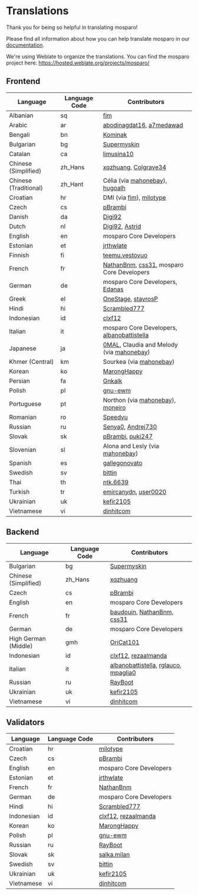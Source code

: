 # Translations

Thank you for being so helpful in translating mosparo!

Please find all information about how you can help translate mosparo in our [documentation](https://documentation.mosparo.io/docs/translating).

We're using Weblate to organize the translations. You can find the mosparo project here: https://hosted.weblate.org/projects/mosparo/

## Frontend

| Language              | Language Code | Contributors                                                                                                                      |
|-----------------------|---------------|-----------------------------------------------------------------------------------------------------------------------------------|
| Albanian              | sq            | [fim](https://hosted.weblate.org/user/fim/)                                                                                       |
| Arabic                | ar            | [abodinagdat16](https://hosted.weblate.org/user/abodinagdat16/), [a7medawad](https://hosted.weblate.org/user/a7medawad/)          |
| Bengali               | bn            | [Kominak](https://hosted.weblate.org/user/Kominak/)                                                                               |
| Bulgarian             | bg            | [Supermyskin](https://hosted.weblate.org/user/Supermyskin/)                                                                       |
| Catalan               | ca            | [limusina10](https://hosted.weblate.org/user/limusina10/)                                                                         |
| Chinese (Simplified)  | zh_Hans       | [xqzhuang](https://hosted.weblate.org/user/xqzhuang/), [Colgrave34](https://hosted.weblate.org/user/Colgrave34/)                  |
| Chinese (Traditional) | zh_Hant       | Célia (via [mahonebay](https://hosted.weblate.org/user/mahonebay)), [hugoalh](https://hosted.weblate.org/user/hugoalh/)           |
| Croatian              | hr            | DMI (via [fim](https://hosted.weblate.org/user/fim/)), [milotype](https://hosted.weblate.org/user/milotype/)                      |
| Czech                 | cs            | [pBrambi](https://hosted.weblate.org/user/pBrambi/)                                                                               |
| Danish                | da            | [Digi92](https://hosted.weblate.org/user/Digi92/)                                                                                 |
| Dutch                 | nl            | [Digi92](https://hosted.weblate.org/user/Digi92/), [Astrid](https://hosted.weblate.org/user/Astrid/)                              |
| English               | en            | mosparo Core Developers                                                                                                           |
| Estonian              | et            | [jrthwlate](https://hosted.weblate.org/user/jrthwlate/)                                                                           |
| Finnish               | fi            | [teemu.vestovuo](https://hosted.weblate.org/user/teemu.vestovuo/)                                                                 |
| French                | fr            | [NathanBnm](https://hosted.weblate.org/user/NathanBnm/), [css31](https://hosted.weblate.org/user/css31/), mosparo Core Developers |
| German                | de            | mosparo Core Developers, [Edanas](https://hosted.weblate.org/user/Edanas/)                                                        |
| Greek                 | el            | [OneStage](https://hosted.weblate.org/user/OneStage/), [stavrosP](https://hosted.weblate.org/user/stavrosP/)                      |
| Hindi                 | hi            | [Scrambled777](https://hosted.weblate.org/user/Scrambled777/)                                                                     |
| Indonesian            | id            | [clxf12](https://hosted.weblate.org/user/clxf12/)                                                                                 |
| Italian               | it            | mosparo Core Developers, [albanobattistella](https://hosted.weblate.org/user/albanobattistella/)                                  |
| Japanese              | ja            | [0MAL](https://github.com/0MAL), Claudia and Melody (via [mahonebay](https://hosted.weblate.org/user/mahonebay/))                 |
| Khmer (Central)       | km            | Sourkea (via [mahonebay](https://hosted.weblate.org/user/mahonebay/))                                                             |
| Korean                | ko            | [MarongHappy](https://hosted.weblate.org/user/MarongHappy/)                                                                       |
| Persian               | fa            | [Gnkalk](https://hosted.weblate.org/user/Gnkalk/)                                                                                 |
| Polish                | pl            | [gnu-ewm](https://hosted.weblate.org/user/gnu-ewm/)                                                                               |
| Portuguese            | pt            | Northon (via [mahonebay](https://hosted.weblate.org/user/mahonebay/)), [moneiro](https://hosted.weblate.org/user/moneiro/)        |
| Romanian              | ro            | [Speedyu](https://hosted.weblate.org/user/Speedyu/)                                                                               |
| Russian               | ru            | [Senya0](https://hosted.weblate.org/user/Senya0/), [Andrej730](https://hosted.weblate.org/user/Andrej730/)                        |
| Slovak                | sk            | [pBrambi](https://hosted.weblate.org/user/pBrambi/), [puki247](https://hosted.weblate.org/user/puki247/)                          |
| Slovenian             | sl            | Alona and Lesly (via [mahonebay](https://hosted.weblate.org/user/mahonebay/))                                                     |
| Spanish               | es            | [gallegonovato](https://hosted.weblate.org/user/gallegonovato/)                                                                   |
| Swedish               | sv            | [bittin](https://hosted.weblate.org/user/bittin/)                                                                                 |
| Thai                  | th            | [ntk.6639](https://hosted.weblate.org/user/ntk.6639/)                                                                             |
| Turkish               | tr            | [emircanydn](https://hosted.weblate.org/user/emircanydn/), [user0020](https://hosted.weblate.org/user/user0020/)                  |
| Ukrainian             | uk            | [kefir2105](https://hosted.weblate.org/user/kefir2105/)                                                                           |
| Vietnamese            | vi            | [dinhitcom](https://hosted.weblate.org/user/dinhitcom/)                                                                           |

## Backend
| Language             | Language Code | Contributors                                                                                                                                                                        |
|----------------------|---------------|-------------------------------------------------------------------------------------------------------------------------------------------------------------------------------------|
| Bulgarian            | bg            | [Supermyskin](https://hosted.weblate.org/user/Supermyskin/)                                                                                                                         |
| Chinese (Simplified) | zh_Hans       | [xqzhuang](https://hosted.weblate.org/user/xqzhuang/)                                                                                                                               |
| Czech                | cs            | [pBrambi](https://hosted.weblate.org/user/pBrambi/)                                                                                                                                 |
| English              | en            | mosparo Core Developers                                                                                                                                                             |
| French               | fr            | [baudouin](https://hosted.weblate.org/user/baudouin/), [NathanBnm](https://hosted.weblate.org/user/NathanBnm/), [css31](https://hosted.weblate.org/user/css31/)                     |
| German               | de            | mosparo Core Developers                                                                                                                                                             |
| High German (Middle) | gmh           | [OriCat101](https://hosted.weblate.org/user/OriCat101/)                                                                                                                             |
| Indonesian           | id            | [clxf12](https://hosted.weblate.org/user/clxf12/), [rezaalmanda](https://hosted.weblate.org/user/rezaalmanda/)                                                                      |
| Italian              | it            | [albanobattistella](https://hosted.weblate.org/user/albanobattistella/), [rglauco](https://hosted.weblate.org/user/rglauco/), [mpaglia0](https://hosted.weblate.org/user/mpaglia0/) |
| Russian              | ru            | [RayBoot](https://hosted.weblate.org/user/RayBoot/)                                                                                                                                 |
| Ukrainian            | uk            | [kefir2105](https://hosted.weblate.org/user/kefir2105/)                                                                                                                             |
| Vietnamese           | vi            | [dinhitcom](https://hosted.weblate.org/user/dinhitcom/)                                                                                                                             |

## Validators
| Language   | Language Code | Contributors                                                                                                   |
|------------|---------------|----------------------------------------------------------------------------------------------------------------|
| Croatian   | hr            | [milotype](https://hosted.weblate.org/user/milotype/)                                                          |
| Czech      | cs            | [pBrambi](https://hosted.weblate.org/user/pBrambi/)                                                            |
| English    | en            | mosparo Core Developers                                                                                        |
| Estonian   | et            | [jrthwlate](https://hosted.weblate.org/user/jrthwlate/)                                                        |
| French     | fr            | [NathanBnm](https://hosted.weblate.org/user/NathanBnm/)                                                        |
| German     | de            | mosparo Core Developers                                                                                        |
| Hindi      | hi            | [Scrambled777](https://hosted.weblate.org/user/Scrambled777/)                                                  |
| Indonesian | id            | [clxf12](https://hosted.weblate.org/user/clxf12/), [rezaalmanda](https://hosted.weblate.org/user/rezaalmanda/) |
| Korean     | ko            | [MarongHappy](https://hosted.weblate.org/user/MarongHappy/)                                                    |
| Polish     | pl            | [gnu-ewm](https://hosted.weblate.org/user/gnu-ewm/)                                                            |
| Russian    | ru            | [RayBoot](https://hosted.weblate.org/user/RayBoot/)                                                            |
| Slovak     | sk            | [salka.milan](https://hosted.weblate.org/user/salka.milan/)                                                    |
| Swedish    | sv            | [bittin](https://hosted.weblate.org/user/bittin/)                                                              |
| Ukrainian  | uk            | [kefir2105](https://hosted.weblate.org/user/kefir2105/)                                                        |
| Vietnamese | vi            | [dinhitcom](https://hosted.weblate.org/user/dinhitcom/)                                                        |
